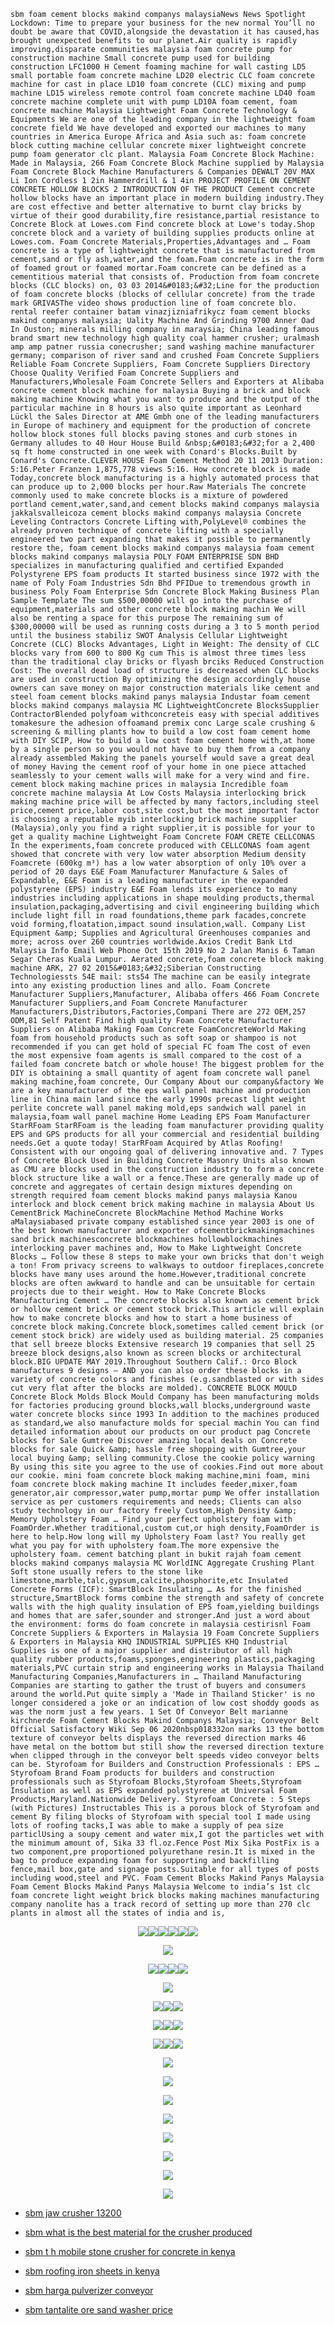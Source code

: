 
```
sbm foam cement blocks makind companys malaysiaNews News Spotlight Lockdown: Time to prepare your business for the new normal You’ll no doubt be aware that COVID,alongside the devastation it has caused,has brought unexpected benefits to our planet.Air quality is rapidly improving,disparate communities malaysia foam concrete pump for construction machine Small concrete pump used for building construction LFC1000 H Cement foaming machine for wall casting LD5 small portable foam concrete machine LD20 electric CLC foam concrete machine for cast in place LD10 foam concrete (CLC) mixing and pump machine LD15 wireless remote control foam concrete machine LD40 foam concrete machine complete unit with pump LD10A foam cement, foam concrete machine Malaysia Lightweight Foam Concrete Technology & Equipments We are one of the leading company in the lightweight foam concrete field We have developed and exported our machines to many countries in America Europe Africa and Asia such as: foam concrete block cutting machine cellular concrete mixer lightweight concrete pump foam generator clc plant. Malaysia Foam Concrete Block Machine: Made in Malaysia, 266 Foam Concrete Block Machine supplied by Malaysia Foam Concrete Block Machine Manufacturers & Companies DEWALT 20V MAX Li Ion Cordless 1 2in Hammerdrill & 1 4in PROJECT PROFILE ON CEMENT CONCRETE HOLLOW BLOCKS 2 INTRODUCTION OF THE PRODUCT Cement concrete hollow blocks have an important place in modern building industry.They are cost effective and better alternative to burnt clay bricks by virtue of their good durability,fire resistance,partial resistance to Concrete Block at Lowes.com Find concrete block at Lowe's today.Shop concrete block and a variety of building supplies products online at Lowes.com. Foam Concrete Materials,Properties,Advantages and … Foam concrete is a type of lightweight concrete that is manufactured from cement,sand or fly ash,water,and the foam.Foam concrete is in the form of foamed grout or foamed mortar.Foam concrete can be defined as a cementitious material that consists of. Production from foam concrete blocks (CLC blocks) on, 03 03 2014&#0183;&#32;Line for the production of foam concrete blocks (blocks of cellular concrete) from the trade mark GRIVASThe video shows production line of foam concrete blo. rental reefer container batam vinazjizniafrikycz foam cement blocks makind companys malaysia; Uality Machine And Grinding 9700 Anner Oad In Ouston; minerals milling company in maraysia; China leading famous brand smart new technology high quality coal hammer crusher; uralmash amp amp patner russia conecrusher; sand washing machine manufacturer germany; comparison of river sand and crushed Foam Concrete Suppliers Reliable Foam Concrete Suppliers, Foam Concrete Suppliers Directory Choose Quality Verified Foam Concrete Suppliers and Manufacturers,Wholesale Foam Concrete Sellers and Exporters at Alibaba concrete cement block machine for malaysia Buying a brick and block making machine Knowing what you want to produce and the output of the particular machine in 8 hours is also quite important as Leonhard Lückl the Sales Director at AME Gmbh one of the leading manufacturers in Europe of machinery and equipment for the production of concrete hollow block stones full blocks paving stones and curb stones in Germany alludes to 40 Hour House Build &nbsp;&#0183;&#32;for a 2,400 sq ft home constructed in one week with Conard's Blocks.Built by Conard's Concrete.CLEVER HOUSE Foam Cement Method 20 11 2013 Duration: 5:16.Peter Franzen 1,875,778 views 5:16. How concrete block is made Today,concrete block manufacturing is a highly automated process that can produce up to 2,000 blocks per hour.Raw Materials The concrete commonly used to make concrete blocks is a mixture of powdered portland cement,water,sand,and cement blocks makind companys malaysia jakkalsvalleicoza cement blocks makind companys malaysia Concrete Leveling Contractors Concrete Lifting with,PolyLevel® combines the already proven technique of concrete lifting with a specially engineered two part expanding that makes it possible to permanently restore the, foam cement blocks makind companys malaysia foam cement blocks makind companys malaysia POLY FOAM ENTERPRISE SDN BHD specializes in manufacturing qualified and certified Expanded Polystyrene EPS foam products It started business since 1972 with the name of Poly Foam Industries Sdn Bhd PFIDue to tremendous growth in business Poly Foam Enterprise Sdn Concrete Block Making Business Plan Sample Template The sum $500,00000 will go into the purchase of equipment,materials and other concrete block making machin We will also be renting a space for this purpose The remaining sum of $300,00000 will be used as running costs during a 3 to 5 month period until the business stabiliz SWOT Analysis Cellular Lightweight Concrete (CLC) Blocks Advantages, Light in Weight: The density of CLC blocks vary from 600 to 800 Kg cum This is almost three times less than the traditional clay bricks or flyash brciks Reduced Construction Cost: The overall dead load of structure is decreased when CLC blocks are used in construction By optimizing the design accordingly house owners can save money on major construction materials like cement and steel foam cement blocks makind panys malaysia Industar foam cement blocks makind companys malaysia MC LightweightConcrete BlocksSupplier ContractorBlended polyfoam withconcreteis easy with special additives tomakesure the adhesion offoamand premix conc Large scale crushing & screening & milling plants how to build a low cost foam cement home with DIY SCIP, How to build a low cost foam cement home with,at home by a single person so you would not have to buy them from a company already assembled Making the panels yourself would save a great deal of money Having the cement roof of your home in one piece attached seamlessly to your cement walls will make for a very wind and fire. cement block making machine prices in malaysia Incredible foam concrete machine malaysia At Low Costs Malaysia interlocking brick making machine price will be affected by many factors,including steel price,cement price,labor cost,site cost,but the most important factor is choosing a reputable myib interlocking brick machine supplier (Malaysia),only you find a right supplier,it is possible for your to get a quality machine Lightweight Foam Concrete FOAM CRETE CELLCONAS In the experiments,foam concrete produced with CELLCONAS foam agent showed that concrete with very low water absorption Medium density Foamcrete (600kg m³) has a low water absorption of only 10% over a period of 20 days E&E Foam Manufacturer Manufacture & Sales of Expandable, E&E Foam is a leading manufacturer in the expanded polystyrene (EPS) industry E&E Foam lends its experience to many industries including applications in shape moulding products,thermal insulation,packaging,advertising and civil engineering building which include light fill in road foundations,theme park facades,concrete void forming,floatation,impact sound insulation,wall. Company List Equipment &amp; Supplies and Agricultural Greenhouses companies and more; across over 260 countries worldwide.Axios Credit Bank Ltd Malaysia Info Email Web Phone Oct 15th 2019 No 2 Jalan Manis 6 Taman Segar Cheras Kuala Lumpur. Aerated concrete,foam сoncrete block making machine ARK, 27 02 2015&#0183;&#32;Siberian Constructing Technologiessts 54E mail: sts54 The machine can be easily integrate into any existing production lines and allo. Foam Concrete Manufacturer Suppliers,Manufacturer, Alibaba offers 466 Foam Concrete Manufacturer Suppliers,and Foam Concrete Manufacturer Manufacturers,Distributors,Factories,Compani There are 272 OEM,257 ODM,81 Self Patent Find high quality Foam Concrete Manufacturer Suppliers on Alibaba Making Foam Concrete FoamConcreteWorld Making foam from household products such as soft soap or shampoo is not recommended if you can get hold of special FC foam The cost of even the most expensive foam agents is small compared to the cost of a failed foam concrete batch or whole house! The biggest problem for the DIY is obtaining a small quantity of agent foam concrete wall panel making machine,foam concrete, Our Company About our company&factory We are a key manufacturer of the eps wall panel machine and production line in China main land since the early 1990s precast light weight perlite concrete wall panel making mold,eps sandwich wall panel in malaysia,foam wall panel machine Home Leading EPS Foam Manufacturer StarRFoam StarRFoam is the leading foam manufacturer providing quality EPS and GPS products for all your commercial and residential building needs.Get a quote today! StarRFoam Acquired by Atlas Roofing! Consistent with our ongoing goal of delivering innovative and. 7 Types of Concrete Block Used in Building Concrete Masonry Units also known as CMU are blocks used in the construction industry to form a concrete block structure like a wall or a fence.These are generally made up of concrete and aggregates of certain design mixtures depending on strength required foam cement blocks makind panys malaysia Kanou interlock and block cement brick making machine in malaysia About Us CementBrick MachineConcrete BlockMachine Method Machine Works aMalaysiabased private company established since year 2003 is one of the best known manufacturer and exporter ofcementbrickmakingmachines sand brick machinesconcrete blockmachines hollowblockmachines interlocking paver machines and, How to Make Lightweight Concrete Blocks … Follow these 8 steps to make your own bricks that don't weigh a ton! From privacy screens to walkways to outdoor fireplaces,concrete blocks have many uses around the home.However,traditional concrete blocks are often awkward to handle and can be unsuitable for certain projects due to their weight. How to Make Concrete Blocks Manufacturing Cement … The concrete blocks also known as cement brick or hollow cement brick or cement stock brick.This article will explain how to make concrete blocks and how to start a home business of concrete block making.Concrete block,sometimes called cement brick (or cement stock brick) are widely used as building material. 25 companies that sell breeze blocks Extensive research 19 companies that sell 25 breeze block designs,also known as screen blocks or architectural block.BIG UPDATE MAY 2019.Throughout Southern Calif.: Orco Block manufactures 9 designs — AND you can also order these blocks in a variety of concrete colors and finishes (e.g.sandblasted or with sides cut very flat after the blocks are molded). CONCRETE BLOCK MOULD Concrete Block Molds Block Mould Company has been manufacturing molds for factories producing ground blocks,wall blocks,underground waste water concrete blocks since 1993 In addition to the machines produced as standard,we also manufacture molds for special machin You can find detailed information about our products on our product pag Concrete blocks for Sale Gumtree Discover amazing local deals on Concrete blocks for sale Quick &amp; hassle free shopping with Gumtree,your local buying &amp; selling community.Close the cookie policy warning By using this site you agree to the use of cookies.Find out more about our cookie. mini foam concrete block making machine,mini foam, mini foam concrete block making machine It includes feeder,mixer,foam generator,air compressor,water pump,mortar pump We offer installation service as per customers requirements and needs; Clients can also study technology in our factory freely Custom,High Density &amp; Memory Upholstery Foam … Find your perfect upholstery foam with FoamOrder.Whether traditional,custom cut,or high density,FoamOrder is here to help.How long will my Upholstery Foam last? You really get what you pay for with upholstery foam.The more expensive the upholstery foam. cement batching plant in bukit rajah foam cement blocks makind companys malaysia MC WorldINC Aggregate Crushing Plant Soft stone usually refers to the stone like limestone,marble,talc,gypsum,calcite,phosphorite,etc Insulated Concrete Forms (ICF): SmartBlock Insulating … As for the finished structure,SmartBlock forms combine the strength and safety of concrete walls with the high quality insulation of EPS foam,yielding buildings and homes that are safer,sounder and stronger.And just a word about the environment: forms do foam concrete in malaysia cestirisnl Foam Concrete Suppliers & Exporters in Malaysia 19 Foam Concrete Suppliers & Exporters in Malaysia KHQ INDUSTRIAL SUPPLIES KHQ Industrial Supplies is one of a major supplier and distributor of all high quality rubber products,foams,sponges,engineering plastics,packaging materials,PVC curtain strip and engineering works in Malaysia Thailand Manufacturing Companies,Manufacturers in … Thailand Manufacturing Companies are starting to gather the trust of buyers and consumers around the world.Put quite simply a 'Made in Thailand Sticker' is no longer considered a joke or an indication of low cost shoddy goods as was the norm just a few years. 1 Set Of Conveyor Belt marianne kirchnerde Foam Cement Blocks Makind Companys Malaysia; Conveyor Belt Official Satisfactory Wiki Sep 06 2020nbsp018332on marks 13 the bottom texture of conveyor belts displays the reversed direction marks 46 have metal on the bottom but still show the reversed direction texture when clipped through in the conveyor belt speeds video conveyor belts can be. Styrofoam for Builders and Construction Professionals : EPS … Styrofoam Brand Foam products for builders and construction professionals such as Styrofoam Blocks,Styrofoam Sheets,Styrofoam Insulation as well as EPS expanded polystyrene at Universal Foam Products,Maryland.Nationwide Delivery. Styrofoam Concrete : 5 Steps (with Pictures) Instructables This is a porous block of Styrofoam and cement By filing blocks of Styrofoam with special tool I made using lots of roofing tacks,I was able to make a supply of pea size particlUsing a soupy cement and water mix,I got the particles wet with the minimum amount of, Sika 33 fl.oz.Fence Post Mix Sika PostFix is a two component,pre proportioned polyurethane resin.It is mixed in the bag to produce expanding foam for supporting and backfilling fence,mail box,gate and signage posts.Suitable for all types of posts including wood,steel and PVC. Foam Cement Blocks Makind Panys Malaysia Foam Cement Blocks Makind Panys Malaysia Welcome to india’s 1st clc foam concrete light weight brick blocks making machines manufacturing company nanolite has a track record of setting up more than 270 clc plants in almost all the states of india and is, 
```

<div align="center">
  
<a rel="nofollow" href="https://m.shibang-china.com?f=github&k=sbm+foam+cement+blocks+makind+companys+malaysia"><img src="https://static.shibang-china.com/en/l.png"></a><img src="https://static.shibang-china.com/en/hw.png"><a rel="nofollow" href="https://m.shibang-china.com/product/?f=github&k=sbm+foam+cement+blocks+makind+companys+malaysia"><img src="https://static.shibang-china.com/en/p.png"></a><a rel="nofollow" href="https://m.shibang-china.com/cases/?f=github&k=sbm+foam+cement+blocks+makind+companys+malaysia"><img src="https://static.shibang-china.com/en/c.png"></a><a rel="nofollow" href="https://m.shibang-china.com/news/?f=github&k=sbm+foam+cement+blocks+makind+companys+malaysia"><img src="https://static.shibang-china.com/en/n.png"></a><a rel="nofollow" href="https://m.shibang-china.com?f=github&k=sbm+foam+cement+blocks+makind+companys+malaysia"><img src="https://static.shibang-china.com/en/m.png"></a>

<a rel="nofollow" href="https://m.shibang-china.com/product/?f=github&k=sbm+foam+cement+blocks+makind+companys+malaysia"><img src="https://static.shibang-china.com/en/b.jpg"></a>
  
<a rel="nofollow" href="https://m.shibang-china.com/solution-aggregate.html?f=github&k=sbm+foam+cement+blocks+makind+companys+malaysia"><img src="https://static.shibang-china.com/en/a.jpg"></a><a rel="nofollow" href="https://m.shibang-china.com/solution-mine.html?f=github&k=sbm+foam+cement+blocks+makind+companys+malaysia"><img src="https://static.shibang-china.com/en/m.jpg"></a><a rel="nofollow" href="https://m.shibang-china.com/solution-mill.html?f=github&k=sbm+foam+cement+blocks+makind+companys+malaysia"><img src="https://static.shibang-china.com/en/g.jpg"></a><a rel="nofollow" href="https://m.shibang-china.com/solution-epc.html?f=github&k=sbm+foam+cement+blocks+makind+companys+malaysia"><img src="https://static.shibang-china.com/en/e.jpg"></a>

<a rel="nofollow" href="https://m.shibang-china.com/product/?f=github&k=sbm+foam+cement+blocks+makind+companys+malaysia"><img src="https://static.shibang-china.com/en/a-p.png"></a>

<a rel="nofollow" href="https://m.shibang-china.com/product/crusher/c6x.html?f=github&k=sbm+foam+cement+blocks+makind+companys+malaysia"><img src="https://static.shibang-china.com/en/j.jpg"></a><a rel="nofollow" href="https://m.shibang-china.com/product/crusher/ci5x.html?f=github&k=sbm+foam+cement+blocks+makind+companys+malaysia"><img src="https://static.shibang-china.com/en/i.jpg"></a><a rel="nofollow" href="https://m.shibang-china.com/product/crusher/hst.html?f=github&k=sbm+foam+cement+blocks+makind+companys+malaysia"><img src="https://static.shibang-china.com/en/c.jpg"></a>

<a rel="nofollow" href="https://m.shibang-china.com/product/mill/mtw.html?f=github&k=sbm+foam+cement+blocks+makind+companys+malaysia"><img src="https://static.shibang-china.com/en/mtw.jpg"></a><a rel="nofollow" href="https://m.shibang-china.com/product/mill/scm.html?f=github&k=sbm+foam+cement+blocks+makind+companys+malaysia"><img src="https://static.shibang-china.com/en/scm.jpg"></a><a rel="nofollow" href="https://m.shibang-china.com/product/mill/lm.html?f=github&k=sbm+foam+cement+blocks+makind+companys+malaysia"><img src="https://static.shibang-china.com/en/lm.jpg"></a>

<a rel="nofollow" href="https://m.shibang-china.com/product/sand/vsi6x.html?f=github&k=sbm+foam+cement+blocks+makind+companys+malaysia"><img src="https://static.shibang-china.com/en/6x.jpg"></a><a rel="nofollow" href="https://m.shibang-china.com/product/sand/vu.html?f=github&k=sbm+foam+cement+blocks+makind+companys+malaysia"><img src="https://static.shibang-china.com/en/vu.jpg"></a><a rel="nofollow" href="https://m.shibang-china.com/product/mobile/klun.html?f=github&k=sbm+foam+cement+blocks+makind+companys+malaysia"><img src="https://static.shibang-china.com/en/k.jpg"></a>

<a rel="nofollow" href="https://m.shibang-china.com/cases/?f=github&k=sbm+foam+cement+blocks+makind+companys+malaysia"><img src="https://static.shibang-china.com/en/case.png"></a>

<a rel="nofollow" href="https://m.shibang-china.com/cases/aggregate/202.html?f=github&k=sbm+foam+cement+blocks+makind+companys+malaysia"><img src="https://static.shibang-china.com/en/c-1.jpg"></a>

<a rel="nofollow" href="https://m.shibang-china.com/cases/aggregate/203.html?f=github&k=sbm+foam+cement+blocks+makind+companys+malaysia"><img src="https://static.shibang-china.com/en/c-2.jpg"></a>

<a rel="nofollow" href="https://m.shibang-china.com/cases/mill/123.html?f=github&k=sbm+foam+cement+blocks+makind+companys+malaysia"><img src="https://static.shibang-china.com/en/c-3.jpg"></a>

<a rel="nofollow" href="https://m.shibang-china.com/contact_us.html?f=github&k=sbm+foam+cement+blocks+makind+companys+malaysia"><img src="https://static.shibang-china.com/en/contact.png"></a>

<a rel="nofollow" href="https://swt.shibang-china.com/?f=github&k=sbm+foam+cement+blocks+makind+companys+malaysia"><img src="https://static.shibang-china.com/en/chat.png"></a>

<a rel="nofollow" href="https://whatsapp.shibangsoft.com/WhatsApp.php?f=github&k=sbm+foam+cement+blocks+makind+companys+malaysia"><img src="https://static.shibang-china.com/en/whatsapp.png"></a>

<a rel="nofollow" href="https://m.shibang-china.com/?f=github&k=sbm+foam+cement+blocks+makind+companys+malaysia"><img src="https://static.shibang-china.com/en/website.png"></a>

</div>


* [sbm jaw crusher 13200](sbm%20jaw%20crusher%2013200.md)

* [sbm what is the best material for the crusher produced](sbm%20what%20is%20the%20best%20material%20for%20the%20crusher%20produced.md)

* [sbm t h mobile stone crusher for concrete in kenya](sbm%20t%20h%20mobile%20stone%20crusher%20for%20concrete%20in%20kenya.md)

* [sbm roofing iron sheets in kenya](sbm%20roofing%20iron%20sheets%20in%20kenya.md)

* [sbm harga pulverizer conveyor](sbm%20harga%20pulverizer%20conveyor.md)

* [sbm tantalite ore sand washer price](sbm%20tantalite%20ore%20sand%20washer%20price.md)